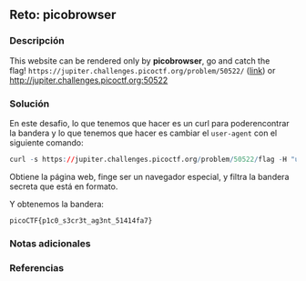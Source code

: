 ## Reto: picobrowser
### Descripción
This website can be rendered only by **picobrowser**, go and catch the flag! `https://jupiter.challenges.picoctf.org/problem/50522/` ([link](https://jupiter.challenges.picoctf.org/problem/50522/)) or http://jupiter.challenges.picoctf.org:50522
### Solución
En este desafio, lo que tenemos que hacer es un curl para poderencontrar la bandera y lo que tenemos que hacer es cambiar el `user-agent` con el siguiente comando:

```q
curl -s https://jupiter.challenges.picoctf.org/problem/50522/flag -H "user-agent: picobrowser" | grep pico{.*}
```


Obtiene la página web, finge ser un navegador especial, y filtra la bandera secreta que está en formato.

Y obtenemos la bandera:
```flag
picoCTF{p1c0_s3cr3t_ag3nt_51414fa7}
```

### Notas adicionales
### Referencias 

